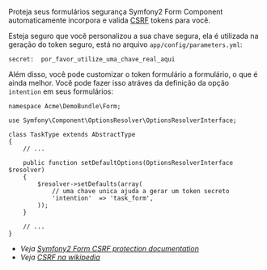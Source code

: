 Proteja seus formulários
segurança
Symfony2 Form Component automaticamente incorpora e valida [CSRF](http://en.wikipedia.org/wiki/Cross-site_request_forgery) tokens para você.

Esteja seguro que você personalizou a sua chave segura, ela é utilizada na geração do token seguro, está no arquivo `app/config/parameters.yml`:

    secret:  por_favor_utilize_uma_chave_real_aqui

Além disso, você pode customizar o token formulário a formulário, o que é ainda melhor. Você pode fazer isso atráves da definição da opção `intention` em seus formulários:

    namespace Acme\DemoBundle\Form;

    use Symfony\Component\OptionsResolver\OptionsResolverInterface;

    class TaskType extends AbstractType
    {
        // ...

        public function setDefaultOptions(OptionsResolverInterface $resolver)
        {
            $resolver->setDefaults(array(
                // uma chave unica ajuda a gerar um token secreto
                'intention'  => 'task_form',
            ));
        }

        // ...
    }

* _Veja [Symfony2 Form CSRF protection documentation](http://symfony.com/doc/current/book/forms.html#csrf-protection)_
* _Veja [CSRF na wikipedia](http://pt.wikipedia.org/wiki/Cross-site_request_forgery)_